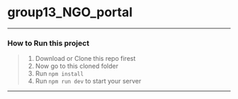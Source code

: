 # group13_NGO_portal

---

### How to Run this project

> 1. Download or Clone this repo firest
> 2. Now go to this cloned folder
> 3. Run `npm install`
> 4. Run `npm run dev` to start your server

---
